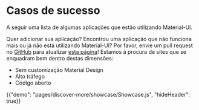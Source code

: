 # Casos de sucesso

<p class="description">A seguir uma lista de algumas aplicações que estão utilizando Material-UI.</p>

Quer adicionar sua aplicação? Encontrou uma aplicação que não funciona mais ou já não está utilizando Material-UI? Por favor, envie um pull request no [GitHub](https://github.com/mui-org/material-ui) para atualizar [esta página](https://github.com/mui-org/material-ui/blob/master/docs/src/pages/discover-more/showcase/appList.js)! Estamos à procura de sites que se enquadram bem dentro destas dimensões:

- Sem customização Material Design
- Alto tráfego
- Código aberto

{{"demo": "pages/discover-more/showcase/Showcase.js", "hideHeader": true}}